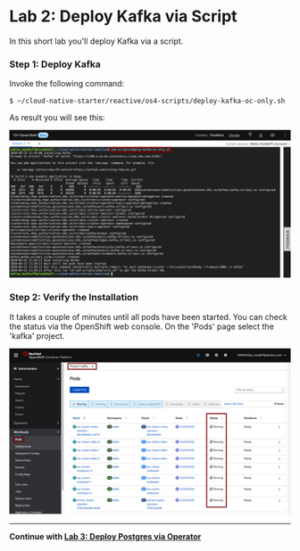 # Lab 2: Deploy Kafka via Script

In this short lab you'll deploy Kafka via a script.

### Step 1: Deploy Kafka

Invoke the following command:

```
$ ~/cloud-native-starter/reactive/os4-scripts/deploy-kafka-oc-only.sh 
```

As result you will see this:

![kafka deployment](../../images/kafka-deployment.png)


### Step 2: Verify the Installation 

It takes a couple of minutes until all pods have been started. You can check the status via the OpenShift web console. On the 'Pods' page select the 'kafka' project.

![kafka deployment](../../images/kafka-deployment2.png)

---

__Continue with [Lab 3: Deploy Postgres via Operator](lab3.md)__
